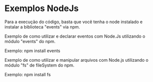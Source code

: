 # Exemplos NodeJs
 
Para a execução do código, basta que você tenha o node instalado e instalar a biblioteca "events" via npm.

Exemplo de como utilizar e declarar eventos com Node.Js utilizando o módulo "events" do npm.

Exemplo: 
  npm install events

Exemplo de como utilizar e manipular arquivos com Node.js utilizando o módulo "fs" de fileSystem do npm.

Exemplo:
  npm install fs